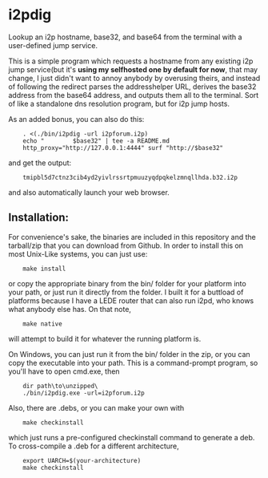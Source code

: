 # i2pdig

Lookup an i2p hostname, base32, and base64 from the terminal with a user-defined jump service.

This is a simple program which requests a hostname from any existing i2p jump
service(but it's **using my selfhosted one by default for now**, that may
change, I just didn't want to annoy anybody by overusing theirs, and instead of
following the redirect parses the addresshelper URL, derives the base32 address
from the base64 address, and outputs them all to the terminal. Sort of like a
standalone dns resolution program, but for i2p jump hosts.

As an added bonus, you can also do this:

        . <(./bin/i2pdig -url i2pforum.i2p)
        echo "        $base32" | tee -a README.md
        http_proxy="http://127.0.0.1:4444" surf "http://$base32"


and get the output:

        tmipbl5d7ctnz3cib4yd2yivlrssrtpmuuzyqdpqkelzmnqllhda.b32.i2p

and also automatically launch your web browser.

## Installation:

For convenience's sake, the binaries are included in this repository and the
tarball/zip that you can download from Github. In order to install this on most
Unix-Like systems, you can just use:

        make install

or copy the appropriate binary from the bin/ folder for your platform into your
path, or just run it directly from the folder. I built it for a buttload of
platforms because I have a LEDE router that can also run i2pd, who knows what
anybody else has. On that note,

        make native

will attempt to build it for whatever the running platform is.

On Windows, you can just run it from the bin/ folder in the zip, or you can copy
the executable into your path. This is a command-prompt program, so you'll have
to open cmd.exe, then

        dir path\to\unzipped\
        ./bin/i2pdig.exe -url=i2pforum.i2p

Also, there are .debs, or you can make your own with

        make checkinstall

which just runs a pre-configured checkinstall command to generate a deb. To
cross-compile a .deb for a different architecture,

        export UARCH=$(your-architecture)
        make checkinstall
